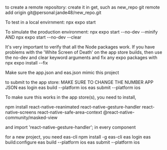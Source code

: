 to create a remote repository:
create it in get, such as new_repo
git remote add origin git@personal:jande48/new_repo.git

To test in a local envirnment: npx expo start

To simulate the production environment: npx expo start --no-dev --minify AND npx expo start --no-dev --clear

It's very important to verify that all the Node packages work. If you have problems with the 'White Screen of Death' on the app store builds, then use the no-dev and clear keyword arguments and fix any expo packages with npx expo install --fix

Make sure the app.json and eas.json mimic this project

to submit to the app store: MAKE SURE TO CHANGE THE NUMBER APP JSON eas login eas build --platform ios eas submit --platform ios

To make sure this works in the app store(s), you need to install,

npm install react-native-reanimated react-native-gesture-handler react-native-screens react-native-safe-area-context @react-native-community/masked-view

and import 'react-native-gesture-handler'; in every component


for a new project, you need eas-cli
npm install -g eas-cli
eas login
eas build:configure
eas build --platform ios
eas submit --platform ios